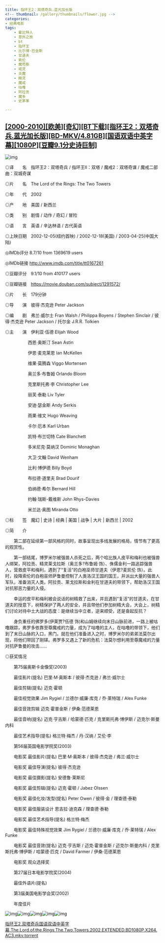```yaml
---
title: 指环王2：双塔奇兵.蓝光加长版
<!-- thumbnail: /gallery/thumbnails/flower.jpg -->
categories: 
- 经典电影
tags:
    - 霍比特人
    - 意外之旅
    - bt
    - 指环王
    - 比尔博·巴金斯
    - 甘道夫
    - 索伦
    - 魔苟斯
    - 戒灵
    - 炎魔
    - 精灵
    - 魔戒
    - 咕噜
    - 阿拉贡
    - 魔多
    - 史茅革

---
```

## [[2000-2010][欧美][奇幻][BT下载][指环王2：双塔奇兵.蓝光加长版][BD-MKV/4.81GB][国语双语中英字幕][1080P][豆瓣9.1分史诗巨制]](https://moruoyiming.github.io/2020/09/22/%5BBT%E4%B8%8B%E8%BD%BD%5D%5B%E6%8C%87%E7%8E%AF%E7%8E%8B2%EF%BC%9A%E5%8F%8C%E5%A1%94%E5%A5%87%E5%85%B5.%E8%93%9D%E5%85%89%E5%8A%A0%E9%95%BF%E7%89%88%5D%5BBD-MKV4.81GB%5D%5B%E5%9B%BD%5D)

![img](https://www.btbttpic.com/upload/attach/000/156/228eba8a19974e233c20194c44c123f0.jpg)

  <!-- more -->





◎译　　名　指环王2：双塔奇兵 / 指环王II：双塔 / 魔戒2：双塔奇谋 / 魔戒二部曲：双城奇谋

◎片　　名　The Lord of the Rings: The Two Towers

◎年　　代　2002

◎产　　地　美国 / 新西兰

◎类　　别　剧情 / 动作 / 奇幻 / 冒险

◎语　　言　英语 / 辛达林语 / 古代英语

◎上映日期　2002-12-05(纽约首映) / 2002-12-18(美国) / 2003-04-25(中国大陆)

◎IMDb评分 8.7/10 from 1369619 users

◎IMDb链接 http://www.imdb.com/title/tt0167261

◎豆瓣评分　9.1/10 from 410177 users

◎豆瓣链接　https://movie.douban.com/subject/1291572/

◎片　　长　179分钟

◎导　　演　彼得·杰克逊 Peter Jackson

◎编　　剧　弗兰·威尔士 Fran Walsh / Philippa Boyens / Stephen Sinclair / 彼得·杰克逊 Peter Jackson / 托尔金 J.R.R. Tolkien

◎主　　演　伊利亚·伍德 Elijah Wood

　　　　　 西恩·奥斯汀 Sean Astin

　　　　　 伊恩·麦克莱恩 Ian McKellen

　　　　　 维果·莫腾森 Viggo Mortensen

　　　　　 奥兰多·布鲁姆 Orlando Bloom

　　　　　 克里斯托弗·李 Christopher Lee

　　　　　 丽芙·泰勒 Liv Tyler

　　　　　 安迪·瑟金斯 Andy Serkis

　　　　　 雨果·维文 Hugo Weaving

　　　　　 卡尔·厄本 Karl Urban

　　　　　 凯特·布兰切特 Cate Blanchett

　　　　　 多米尼克·莫纳汉 Dominic Monaghan

　　　　　 大卫·文翰 David Wenham

　　　　　 比利·博伊德 Billy Boyd

　　　　　 布拉德·道里夫 Brad Dourif

　　　　　 伯纳德·希尔 Bernard Hill

　　　　　 约翰·瑞斯-戴维斯 John Rhys-Davies

　　　　　 米兰达·奥图 Miranda Otto





◎标　　签　魔幻 | 史诗 | 经典 | 美国 | 战争 | 大片 | 新西兰 | 2002



◎简　　介 



　　第二部在延续第一部风格的同时，故事呈现出多线发展的格局，情节有了更高的观赏性。

　　第一部结尾，博罗米尔被强兽人杀死之后，两个哈比族人皮平和梅利也被强兽人绑架，阿拉贡、精灵莱戈拉斯（奥兰多?布鲁姆 饰）、侏儒金利一路追踪强兽人，营救皮平和梅利，遇到了“复活”的白袍巫师甘道夫（伊恩?麦凯伦 饰）。此时，投降索伦的白袍巫师萨鲁曼控制了人类洛汉王国的国王，并派出大量的强兽人军队，准备消灭人类。阿拉贡、莱戈拉斯和金利在甘道夫的带领下，帮助洛汉王国对抗邪恶力量的入侵。

　　幸运的皮平和梅利被会说话的树精救了出来，并且遇到“复活”的甘道夫，在甘道夫的授意下，树精保护了两人的安全，并且带他们参加树精大会，大会上，树精们讨论对待中土大战的态度：是继续当中立者，逆来顺受，还是奋起反抗？

　　身负重任的佛罗多(伊莱贾?伍德 饰)和山姆继续向末日山脉前进，一路上被咕噜跟踪，弗罗多依靠至尊魔戒的力量，成为了咕噜的主人，在咕噜的带领下，他们到了末日山脉的入口，黑门。就在他们准备进入之时，博罗米尔的弟弟法莫尔出现，将他们带回了刚铎。弗罗多又遇上了新的危机：法莫尔想利用至尊魔戒的力量对抗萨鲁曼的攻击……



◎获奖情况 



　　第75届奥斯卡金像奖(2003)

　　最佳影片(提名) 巴里·M·奥斯本 / 彼得·杰克逊 / 弗兰·威尔士

　　最佳剪辑(提名) 迈克·霍顿

　　最佳视觉效果 Jim Rygiel / 兰德尔·威廉·库克 / 乔·莱特瑞 / Alex Funke

　　最佳音效剪辑 迈克·霍普金斯 / 伊桑·范德莱恩

　　最佳音响(提名) 迈克·亨吉斯 / 哈蒙德·匹克 / 克里斯托弗·博伊斯 / 迈克尔·斯曼内科

　　最佳艺术指导(提名) 格兰特·梅杰 / 丹·汉纳 / 艾伦·李



　　第56届英国电影学院奖(2003)

　　电影奖 最佳影片(提名) 巴里·M·奥斯本 / 彼得·杰克逊 / 弗兰·威尔士

　　电影奖 最佳导演(提名) 彼得·杰克逊

　　电影奖 最佳摄影(提名) 安德鲁·莱斯尼

　　电影奖 最佳剪辑(提名) 迈克·霍顿 / Jabez Olssen

　　电影奖 最佳化妆/发型(提名) Peter Owen / 彼得·金 / 理查德·泰勒

　　电影奖 最佳服装设计 恩吉拉·迪克森 / 理查德·泰勒

　　电影奖 最佳艺术指导(提名) 格兰特·梅杰

　　电影奖 最佳特殊视觉效果 Jim Rygiel / 兰德尔·威廉·库克 / 乔·莱特瑞 / Alex Funke

　　电影奖 最佳音效(提名) 迈克·亨吉斯 / 迈克·霍普金斯 / 迈克尔·斯曼内科 / 克里斯托弗·博伊斯 / 哈蒙德·匹克 / David Farmer / 伊桑·范德莱恩

　　电影奖 观众选择奖



　　第27届日本电影学院奖(2004)

　　最佳外语片(提名)



　　第3届美国电影学会奖(2002)

　　年度佳片



![img](https://www.btbttpic.com/upload/attach/000/156/02116ce97d6cd99d97c9a4df23f51f23.jpg)![img](https://www.btbttpic.com/upload/attach/000/156/5c37237f42a3b735a8a7da09d796091e.jpg)![img](https://www.btbttpic.com/upload/attach/000/156/e9df3bb961ca33eb6faec16f05585450.jpg)![img](https://www.btbttpic.com/upload/attach/000/156/3715ab03c3a299cdbe6067a8d00af291.jpg)![img](https://www.btbttpic.com/upload/attach/000/156/e4a38b3d30ed9950c46e654a9b22de99.jpg)

[指环王2.双塔奇兵国语双语中英字幕.The.Lord.of.the.Rings.The.Two.Towers.2002.EXTENDED.BD1080P.X264.AC3.mkv.torrent](http://www.3btjia.com/attach-download-fid-1-aid-156046.htm)